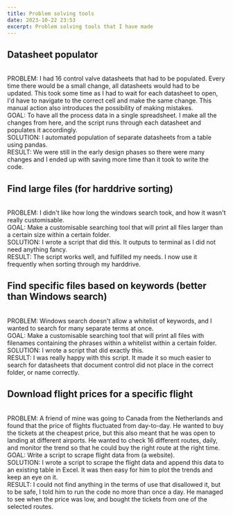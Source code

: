 ```yaml
---
title: Problem solving tools
date: 2023-10-22 23:53
excerpt: Problem solving tools that I have made
---
```

## Datasheet populator
<br>
<span class='text-g'>PROBLEM:</span> I had 16 control valve datasheets that had to be populated. Every time there would be a small change, all datasheets would had to be updated. This took some time as I had to wait for each datasheet to open, I'd have to navigate to the correct cell and make the same change. This manual action also introduces the possibility of making mistakes.
<br>
<span class='text-g'>GOAL:</span> To have all the process data in a single spreadsheet. I make all the changes from here, and the script runs through each datasheet and populates it accordingly.
<br>
<span class='text-g'>SOLUTION:</span> I automated population of separate datasheets from a table using pandas.
<br>
<span class='text-g'>RESULT:</span> We were still in the early design phases so there were many changes and I ended up with saving more time than it took to write the code.

## Find large files (for harddrive sorting)
<br>
<span class='text-g'>PROBLEM:</span> I didn't like how long the windows search took, and how it wasn't really customisable.
<br>
<span class='text-g'>GOAL:</span> Make a customisable searching tool that will print all files larger than a certain size within a certain folder. 
<br>
<span class='text-g'>SOLUTION:</span> I wrote a script that did this. It outputs to terminal as I did not need anything fancy.
<br>
<span class='text-g'>RESULT:</span> The script works well, and fulfilled my needs. I now use it frequently when sorting through my harddrive.

## Find specific files based on keywords (better than Windows search)
<br>
<span class='text-g'>PROBLEM:</span> Windows search doesn't allow a whitelist of keywords, and I wanted to search for many separate terms at once.
<br>
<span class='text-g'>GOAL:</span> Make a customisable searching tool that will print all files with filenames containing the phrases within a whitelist within a certain folder. 
<br>
<span class='text-g'>SOLUTION:</span> I wrote a script that did exactly this.
<br>
<span class='text-g'>RESULT:</span> I was really happy with this script. It made it so much easier to search for datasheets that document control did not place in the correct folder, or name correctly.

## Download flight prices for a specific flight 
<br>
<span class='text-g'>PROBLEM:</span> A friend of mine was going to Canada from the Netherlands and found that the price of flights fluctuated from day-to-day. He wanted to buy the tickets at the cheapest price, but this also meant that he was open to landing at different airports. He wanted to check 16 different routes, daily, and monitor the trend so that he could buy the right route at the right time.
<br>
<span class='text-g'>GOAL:</span> Write a script to scrape flight data from (a website). 
<br>
<span class='text-g'>SOLUTION:</span> I wrote a script to scrape the flight data and append this data to an existing table in Excel. It was then easy for him to plot the trends and keep an eye on it. 
<br>
<span class='text-g'>RESULT:</span> I could not find anything in the terms of use that disallowed it, but to be safe, I told him to run the code no more than once a day. He managed to see when the price was low, and bought the tickets from one of the selected routes. 